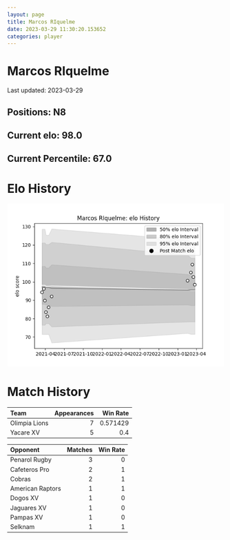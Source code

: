 ```yaml
---  
layout: page  
title: Marcos RIquelme  
date: 2023-03-29 11:30:20.153652  
categories: player  
---
```

# Marcos RIquelme


Last updated: 2023-03-29
## Positions: N8

## Current elo: 98.0

## Current Percentile: 67.0

# Elo History


![elo history](history_MarcosRIquelme.png)
# Match History


| Team          |   Appearances |   Win Rate |
|:--------------|--------------:|-----------:|
| Olimpia Lions |             7 |   0.571429 |
| Yacare XV     |             5 |   0.4      |

| Opponent         |   Matches |   Win Rate |
|:-----------------|----------:|-----------:|
| Penarol Rugby    |         3 |          0 |
| Cafeteros Pro    |         2 |          1 |
| Cobras           |         2 |          1 |
| American Raptors |         1 |          1 |
| Dogos XV         |         1 |          0 |
| Jaguares XV      |         1 |          0 |
| Pampas XV        |         1 |          0 |
| Selknam          |         1 |          1 |
